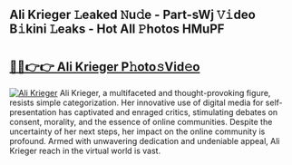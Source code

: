 ## Ali Krieger 𝙻eaked 𝙽u𝚍e - Part-sWj 𝚅𝚒deo B𝚒kini 𝙻eaks - Hot All 𝙿hotos HMuPF

# <h2><a href="http://ld02bn.urlbe.top/?page=Ali+Krieger">🔗🔗👉👉 Ali Krieger P𝚑oto𝚜Vid𝚎o</a></h2>

[![Ali Krieger](https://i.imgur.com/eBuTRDB.gif)](http://ld02bn.urlbe.top/?page=Ali+Krieger)
Ali Krieger, a multifaceted and thought-provoking figure, resists simple categorization. Her innovative use of digital media for self-presentation has captivated and enraged critics, stimulating debates on consent, morality, and the essence of online communities. Despite the uncertainty of her next steps, her impact on the online community is profound. Armed with unwavering dedication and undeniable appeal, Ali Krieger reach in the virtual world is vast.
